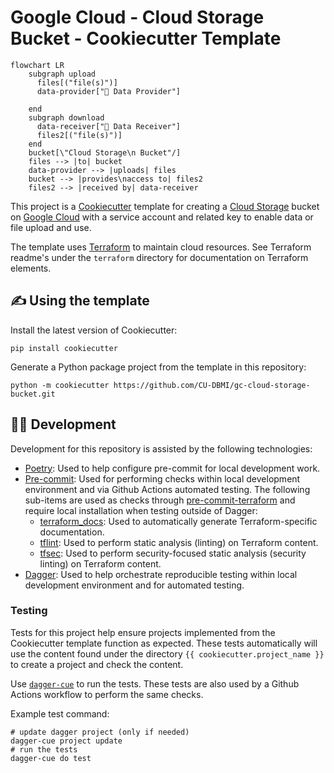 # Google Cloud - Cloud Storage Bucket - Cookiecutter Template

```mermaid
flowchart LR
    subgraph upload
      files[("file(s)")]
      data-provider["👤 Data Provider"]

    end
    subgraph download
      data-receiver["👤 Data Receiver"]
      files2[("file(s)")]
    end
    bucket[\"Cloud Storage\n Bucket"/]
    files --> |to| bucket
    data-provider --> |uploads| files
    bucket --> |provides\naccess to| files2
    files2 --> |received by| data-receiver

```

This project is a [Cookiecutter](https://github.com/cookiecutter/cookiecutter) template for creating a [Cloud Storage](https://cloud.google.com/storage/) bucket on [Google Cloud](https://cloud.google.com/) with a service account and related key to enable data or file upload and use.

The template uses [Terraform](https://developer.hashicorp.com/terraform/intro) to maintain cloud resources. See Terraform readme's under the `terraform` directory for documentation on Terraform elements.

## ✍️ Using the template

Install the latest version of Cookiecutter:

```shell
pip install cookiecutter
```

Generate a Python package project from the template in this repository:

```shell
python -m cookiecutter https://github.com/CU-DBMI/gc-cloud-storage-bucket.git
```

## 🧑‍💻 Development

Development for this repository is assisted by the following technologies:

- [Poetry](https://python-poetry.org/docs/): Used to help configure pre-commit for local development work.
- [Pre-commit](https://pre-commit.com): Used for performing checks within local development environment and via Github Actions automated testing. The following sub-items are used as checks through [pre-commit-terraform](https://github.com/antonbabenko/pre-commit-terraform) and require local installation when testing outside of Dagger:
  - [terraform_docs](https://github.com/terraform-docs/terraform-docs/): Used to automatically generate Terraform-specific documentation.
  - [tflint](https://github.com/terraform-linters/tflint): Used to perform static analysis (linting) on Terraform content.
  - [tfsec](https://github.com/aquasecurity/tfsec): Used to perform security-focused static analysis (security linting) on Terraform content.
- [Dagger](https://docs.dagger.io/): Used to help orchestrate reproducible testing within local development environment and for automated testing.

### Testing

Tests for this project help ensure projects implemented from the Cookiecutter template function as expected.
These tests automatically will use the content found under the directory `{{ cookiecutter.project_name }}` to create a project and check the content.

Use [`dagger-cue`](https://docs.dagger.io/sdk/cue/) to run the tests.
These tests are also used by a Github Actions workflow to perform the same checks.

Example test command:

```shell
# update dagger project (only if needed)
dagger-cue project update
# run the tests
dagger-cue do test
```
